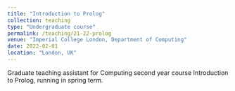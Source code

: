 ```yaml
---
title: "Introduction to Prolog"
collection: teaching
type: "Undergraduate course"
permalink: /teaching/21-22-prolog
venue: "Imperial College London, Department of Computing"
date: 2022-02-01
location: "London, UK"
---
```


Graduate teaching assistant for Computing second year course Introduction to
Prolog, running in spring term.
